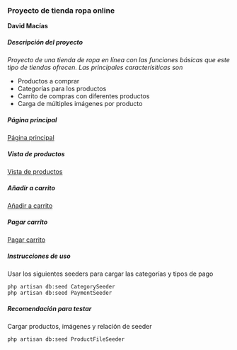 ### Proyecto de tienda ropa online

**David Macías**

##### Descripción del proyecto
_Proyecto de una tienda de ropa en línea con las funciones básicas que este tipo de tiendas ofrecen. Las principales caracterísiticas son_

- Productos a comprar
- Categorías para los productos
- Carrito de compras con diferentes productos
- Carga de múltiples imágenes por producto

##### Página principal
[Página principal](./assets/main.png)

##### Vista de productos
[Vista de productos](./assets/products-view.png)

##### Añadir a carrito
[Añadir a carrito](./assets/add-to-cart.png)

##### Pagar carrito
[Pagar carrito](./assets/payment.png)

##### Instrucciones de uso

Usar los siguientes seeders para cargar las categorías y tipos de pago

```
php artisan db:seed CategorySeeder
php artisan db:seed PaymentSeeder
```

##### Recomendación para testar
Cargar productos, imágenes y relación de seeder
```
php artisan db:seed ProductFileSeeder
```